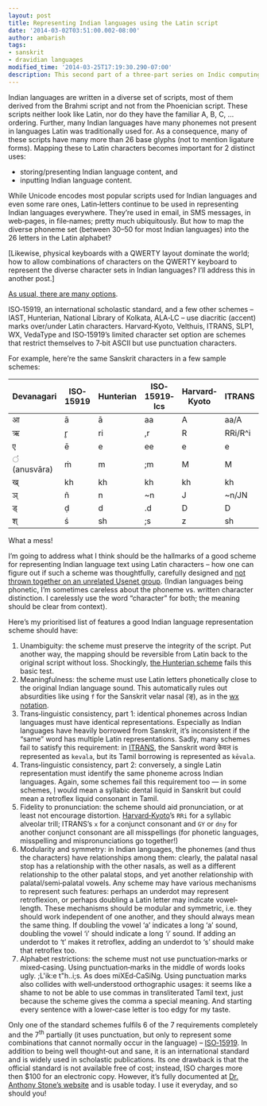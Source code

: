```yaml
---
layout: post
title: Representing Indian languages using the Latin script
date: '2014-03-02T03:51:00.002-08:00'
author: ambarish
tags:
- sanskrit
- dravidian languages
modified_time: '2014-03-25T17:19:30.290-07:00'
description: This second part of a three‐part series on Indic computing focusses on the best Latin‐script representation of Indian language characters.
---
```


Indian languages are written in a diverse set of scripts, most of them derived from the Brahmi script and not from the Phoenician script. These scripts neither look like Latin, nor do they have the familiar A, B, C, … ordering. Further, many Indian languages have many phonemes not present in languages Latin was traditionally used for. As a consequence, many of these scripts have many more than 26 base glyphs (not to mention ligature forms). Mapping these to Latin characters becomes important for 2 distinct uses:

* storing/presenting Indian language content, and
* inputting Indian language content.

While Unicode encodes most popular scripts used for Indian languages and even some rare ones, Latin‐letters continue to be used in representing Indian languages everywhere. Theyʼre used in email, in SMS messages, in web‐pages, in file‐names; pretty much ubiquitously. But how to map the diverse phoneme set (between 30–50 for most Indian languages) into the 26 letters in the Latin alphabet?

[Likewise, physical keyboards with a QWERTY layout dominate the world; how to allow combinations of characters on the QWERTY keyboard to represent the diverse character sets in Indian languages? Iʼll address this in another post.]

[As usual, there are many options](http://www.quotationspage.com/quote/473.html).

ISO‐15919, an international scholastic standard, and a few other schemes – IAST, Hunterian, National Library of Kolkata, ALA‐LC – use diacritic (accent) marks over/under Latin characters. Harvard‐Kyoto, Velthuis, ITRANS, SLP1, WX, VedaType and ISO‐15919ʼs limited character set option are schemes that restrict themselves to 7‐bit ASCII but use punctuation characters.

For example, hereʼre the same Sanskrit characters in a few sample schemes:

| Devanagari  | ISO‐15919 | Hunterian | ISO‐15919‐lcs | Harvard‐Kyoto | ITRANS  |
|-------------|-----------|-----------|---------------|---------------|---------|
| आ           | ā         | ā         | aa            | A             | aa/A    |
| ऋ           | r̥         | ri        | ,r            | R             | RRi/R^i |
| ए           | ē         | e         | ee            | e             | e       |
| ं (anusvāra)  | ṁ         | m         | ;m            | M             | M       |
| ख्           | kh        | kh        | kh            | kh            | kh      |
| ञ्           | ñ         | n         | ~n            | J             | ~n/JN   |
| ड्           | ḍ         | d         | .d            | D             | D       |
| श्           | ś         | sh        | ;s            | z             | sh      |

What a mess!

Iʼm going to address what I think should be the hallmarks of a good scheme for representing Indian language text using Latin characters – how one can figure out if such a scheme was thoughtfully, carefully designed and [not thrown together on an unrelated Usenet group](https://groups.google.com/forum/#!topic/rec.music.indian.misc/9nHIH9AQ8ns). (Indian languages being phonetic, Iʼm sometimes careless about the phoneme vs. written character distinction. I carelessly use the word “character” for both; the meaning should be clear from context).

Hereʼs my prioritised list of features a good Indian language representation scheme should have:

1. Unambiguity: the scheme must preserve the integrity of the script. Put another way, the mapping should be reversible from Latin back to the original script without loss. Shockingly, [the Hunterian scheme](https://en.wikipedia.org/wiki/Hunterian_transliteration) fails this basic test.
1. Meaningfulness: the scheme must use Latin letters phonetically close to the original Indian language sound. This automatically rules out absurdities like using `f` for the Sanskrit velar nasal (ङ्), as in the [wx notation](https://en.wikipedia.org/wiki/Wx-encoding).
1. Trans‐linguistic consistency, part 1: identical phonemes across Indian languages must have identical representations. Especially as Indian languages have heavily borrowed from Sanskrit, itʼs inconsistent if the “same” word has multiple Latin representations. Sadly, many schemes fail to satisfy this requirement: in [ITRANS](http://www.aczoom.com/itrans/), the Sanskrit word केवल is represented as `kevala`, but its Tamil borrowing is represented as `kēvala`.
1. Trans‐linguistic consistency, part 2: conversely, a single Latin representation must identify the same phoneme across Indian languages. Again, some schemes fail this requirement too — in some schemes, ḷ would mean a syllabic dental liquid in Sanskrit but could mean a retroflex liquid consonant in Tamil.
1. Fidelity to pronunciation: the scheme should aid pronunciation, or at least not encourage distortion. [Harvard‐Kyoto](https://en.wikipedia.org/wiki/Harvard-Kyoto)ʼs `RRi` for a syllabic alveolar trill; ITRANSʼs `x` for a conjunct consonant and `GY` or `dny` for another conjunct consonant are all misspellings (for phonetic languages, misspelling and mispronunciations go together!)
1. Modularity and symmetry: in Indian languages, the phonemes (and thus the characters) have relationships among them: clearly, the palatal nasal stop has a relationship with the other nasals, as well as a different relationship to the other palatal stops, and yet another relationship with palatal/semi‐palatal vowels. Any scheme may have various mechanisms to represent such features: perhaps an underdot may represent retroflexion, or perhaps doubling a Latin letter may indicate vowel‐length. These mechanisms should be modular and symmetric, i.e. they should work independent of one another, and they should always mean the same thing. If doubling the vowel ‘a’ indicates a long ‘a’ sound, doubling the vowel ‘i’ should indicate a long ‘i’ sound. If adding an underdot to ‘t’ makes it retroflex, adding an underdot to ‘s’ should make that retroflex too.
1. Alphabet restrictions: the scheme must not use punctuation‐marks or mixed‐casing. Using punctuation‐marks in the middle of words looks ugly. ;L'ik:e t"h..i;s. As does miXEd‐CaSiNg. Using punctuation marks also collides with well‐understood orthographic usages: it seems like a shame to not be able to use commas in transliterated Tamil text, just because the scheme gives the comma a special meaning. And starting every sentence with a lower‐case letter is too edgy for my taste.

Only one of the standard schemes fulfils 6 of the 7 requirements completely and the 7<sup>th</sup> partially (it uses punctuation, but only to represent some combinations that cannot normally occur in the language) – [ISO‐15919](http://www.iso.org/iso/iso_catalogue/catalogue_tc/catalogue_detail.htm?csnumber=28333). In addition to being well thought‐out and sane, it is an international standard and is widely used in scholastic publications. Its one drawback is that the official standard is not available free of cost; instead, ISO charges more then $100 for an electronic copy. However, itʼs fully documented at [Dr. Anthony Stoneʼs website](http://homepage.ntlworld.com/stone‐catend/translit.htm) and is usable today. I use it everyday, and so should you!
